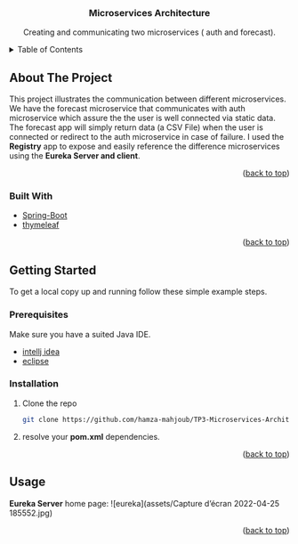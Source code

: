 <div id="top"></div>

<!-- PROJECT LOGO -->
<br />
<div align="center">

<h3 align="center">Microservices Architecture</h3>

  <p align="center">
     Creating and communicating two microservices ( auth and forecast).
    <br />
  </p>
</div>



<!-- TABLE OF CONTENTS -->
<details>
  <summary>Table of Contents</summary>
  <ol>
    <li>
      <a href="#about-the-project">About The Project</a>
      <ul>
        <li><a href="#built-with">Built With</a></li>
      </ul>
    </li>
    <li>
      <a href="#getting-started">Getting Started</a>
      <ul>
        <li><a href="#prerequisites">Prerequisites</a></li>
        <li><a href="#installation">Installation</a></li>
      </ul>
    </li>
    <li><a href="#usage">Usage</a></li>
  </ol>
</details>



<!-- ABOUT THE PROJECT -->
## About The Project

This project illustrates the communication between different microservices. We have the forecast microservice that communicates with auth microservice which assure the the user is well connected via static data.
The forecast app will simply return data (a CSV File) when the user is connected or redirect to the auth microservice in case of failure.
I used the **Registry** app to expose and easily reference the difference microservices using the **Eureka Server and client**.

<p align="right">(<a href="#top">back to top</a>)</p>



### Built With

* [Spring-Boot](https://spring.io/projects/spring-boot)
* [thymeleaf](https://www.thymeleaf.org/)

<p align="right">(<a href="#top">back to top</a>)</p>



<!-- GETTING STARTED -->
## Getting Started

To get a local copy up and running follow these simple example steps.

### Prerequisites

Make sure you have a suited Java IDE.
* [intellj idea](https://www.jetbrains.com/fr-fr/idea/)
* [eclipse](https://www.eclipse.org/downloads/)
### Installation

1. Clone the repo
   ```sh
   git clone https://github.com/hamza-mahjoub/TP3-Microservices-Architecture.git
   ```

2. resolve your **pom.xml** dependencies.

<p align="right">(<a href="#top">back to top</a>)</p>



<!-- USAGE EXAMPLES -->
## Usage

**Eureka Server** home page:
![eureka](assets/Capture d’écran 2022-04-25 185552.jpg)

<p align="right">(<a href="#top">back to top</a>)</p>
